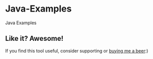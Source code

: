 # Java-Examples
Java Examples

## Like it? Awesome!
If you find this tool useful, consider supporting or [buying me a beer](https://www.paypal.me/garciparedes/2):)
